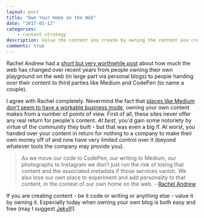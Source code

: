 ```yaml
---
layout: post
title: "Own Your Home on the Web"
date: "2017-01-12"
categories:
    - content strategy
description: Value the content you create by owning the content you create.
comments: true
---
```


Rachel Andrew had a [short but very worthwhile post](https://rachelandrew.co.uk/archives/2017/01/05/its-more-than-just-the-words/) about how much the web has changed over recent years from people owning their own playground on the web (in large part via personal blogs) to people handing over their content to third parties like Medium and CodePen (to name a couple).

I agree with Rachel completely. Nevermind the fact that [places like Medium don't seem to have a workable business mode](http://www.remotesynthesis.com/blog/broken-content), owning your own content makes from a number of points of view. First of all, these sites never offer any real return for people's content. _At best_, you'd gain some notoriety by virtue of the community they built - but that was even a big if. At worst, you handed over your content in return for nothing to a company to make their own money off of and now have very limited control over it (beyond whatever tools the company may provide you).

> As we move our code to CodePen, our writing to Medium, our photographs to Instagram we don’t just run the risk of losing that content and the associated metadata if those services vanish. We also lose our own place to experiment and add personality to that content, in the context of our own home on the web. - [Rachel Andrew](https://rachelandrew.co.uk/archives/2017/01/05/its-more-than-just-the-words/)

If you are creating content - be it code or writing or anything else - value it by owning it. Especially today when owning your own blog is both easy and free (may I suggest [Jekyll](http://jekyllrb.com/)!).